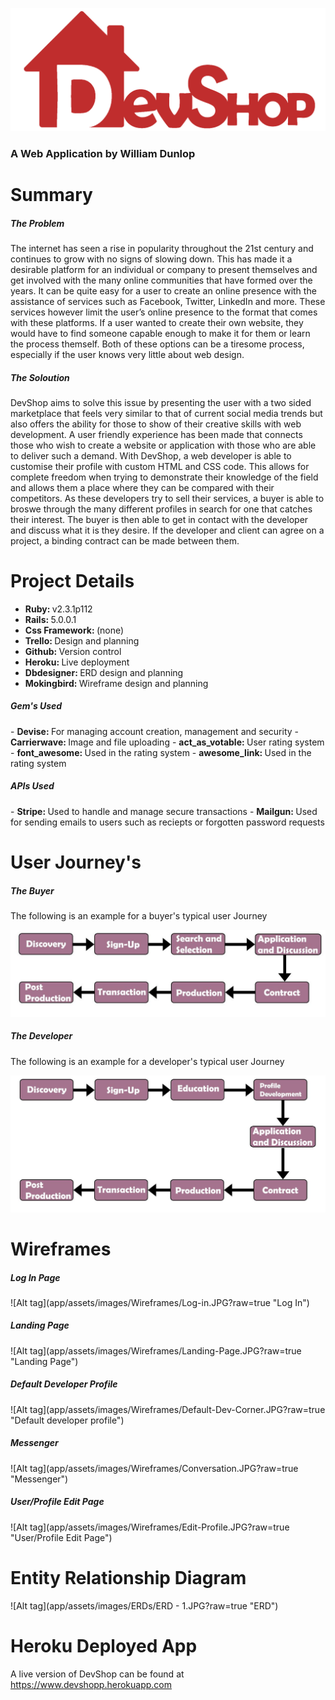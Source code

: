 

![Alt tag](app/assets/images/DS-Logo-Transparent-Full.png?raw=true "Title")

<h3> A Web Application by William Dunlop </h3>


# Summary

<h5>The Problem</h5>
The internet has seen a rise in popularity throughout the 21st century and continues to grow with no signs of slowing down. This has made it a desirable platform for an individual or company to present themselves and get involved with the many online communities that have formed over the years. It can be quite easy for a user to create an online presence with the assistance of  services such as Facebook, Twitter, LinkedIn and more. These services however limit the user’s online presence to the format that comes with these platforms. If a user wanted to create their own website, they would have to find someone capable enough to make it for them or learn the process themself. Both of these options can be a tiresome process, especially if the user knows very little about web design.

<h5>The Soloution</h5>
DevShop aims to solve this issue by presenting the user with a two sided marketplace that feels very similar to that of current social media trends but also offers the ability for those to show of their creative skills with web development. A user friendly experience has been made that connects those who wish to create a website or application with those who are able to deliver such a demand. With DevShop, a web developer is able to customise their profile with custom HTML and CSS code. This allows for complete freedom when trying to demonstrate their knowledge of the field and allows them a place where they can be compared with their competitors. As these developers try to sell their services, a buyer is able to broswe through the many different profiles in search for one that catches their interest. The buyer is then able to get in contact with the developer and discuss what it is they desire. If the developer and client can agree on a project, a binding contract can be made between them. 


# Project Details

- <b>Ruby: </b> v2.3.1p112
- <b>Rails: </b> 5.0.0.1
- <b>Css Framework: </b> (none)
- <b>Trello: </b>Design and planning
- <b>Github: </b>Version control
- <b>Heroku: </b>Live deployment
- <b>Dbdesigner: </b>ERD design and planning
- <b>Mokingbird: </b>Wireframe design and planning

<h5>Gem's Used</h5>
- <b>Devise: </b>For managing account creation, management and security
- <b>Carrierwave: </b>Image and file uploading
- <b>act_as_votable: </b>User rating system
- <b>font_awesome: </b>Used in the rating system
- <b>awesome_link: </b>Used in the rating system

<h5>APIs Used</h5>
- <b>Stripe: </b>Used to handle and manage secure transactions
- <b>Mailgun: </b>Used for sending emails to users such as reciepts or forgotten password requests


# User Journey's
<h5>The Buyer</h5>
The following is an example for a buyer's typical user Journey

![Alt tag](app/assets/images/Buyer-User-Story.JPG?raw=true "Buyer Journey")

<h5>The Developer</h5>
The following is an example for a developer's typical user Journey

![Alt tag](app/assets/images/Developer-User-Story.JPG?raw=true "Developer Journey")

# Wireframes

<h5>Log In Page</h5>
![Alt tag](app/assets/images/Wireframes/Log-in.JPG?raw=true "Log In")

<h5>Landing Page</h5>
![Alt tag](app/assets/images/Wireframes/Landing-Page.JPG?raw=true "Landing Page")

<h5>Default Developer Profile</h5>
![Alt tag](app/assets/images/Wireframes/Default-Dev-Corner.JPG?raw=true "Default developer profile")

<h5>Messenger</h5>
![Alt tag](app/assets/images/Wireframes/Conversation.JPG?raw=true "Messenger")

<h5>User/Profile Edit Page</h5>
![Alt tag](app/assets/images/Wireframes/Edit-Profile.JPG?raw=true "User/Profile Edit Page")


# Entity Relationship Diagram
![Alt tag](app/assets/images/ERDs/ERD - 1.JPG?raw=true "ERD")


# Heroku Deployed App
A live version of DevShop can be found at https://www.devshopp.herokuapp.com
